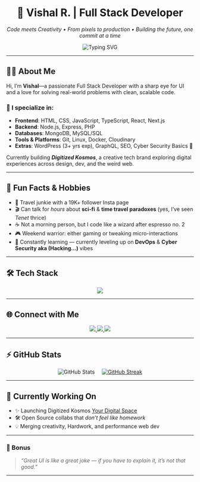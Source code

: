 <!-- GitHub Profile README for Vishal aka Boss -->

<h1 align="center">🚀 Vishal R. | Full Stack Developer</h1>
<p align="center">
  <i>Code meets Creativity • From pixels to production • Building the future, one commit at a time</i>
</p>

<p align="center">
  <img src="https://readme-typing-svg.demolab.com/?font=Fira+Code&pause=1000&color=00F5A0&width=435&lines=Hi%2C+I%E2%80%99m+Vishal+%F0%9F%91%8B;Full+Stack+Dev+%7C+Creative+Thinker;React+%2B+Next.js+%2B+Node.js+%2B+Mongo+%3D+My+Stack;Let's+Build+Cool+Sh*t!" alt="Typing SVG" />
</p>

---

## 👨‍💻 About Me

Hi, I’m **Vishal**—a passionate Full Stack Developer with a sharp eye for UI and a love for solving real-world problems with clean, scalable code.

### 🧠 I specialize in:
- **Frontend**: HTML, CSS, JavaScript, TypeScript, React, Next.js  
- **Backend**: Node.js, Express, PHP  
- **Databases**: MongoDB, MySQL/SQL  
- **Tools & Platforms**: Git, Linux, Docker, Cloudinary  
- **Extras**: WordPress (3+ yrs exp), GraphQL, SEO, Cyber Security Basics 🔐

Currently building ***Digitized Kosmos***, a creative tech brand exploring digital experiences across design, dev, and the weird web.

---

## 🎯 Fun Facts & Hobbies
- 🧳 Travel junkie with a 19K+ follower Insta page  
- 🎬 Can talk for *hours* about **sci-fi** & **time travel paradoxes** (yes, I’ve seen *Tenet* thrice)  
- ☕ Not a morning person, but I code like a wizard after espresso no. 2  
- 🎮 Weekend warrior: either gaming or tweaking micro-interactions  
- 🧠 Constantly learning — currently leveling up on **DevOps** & **Cyber Security aka (Hacking...)** vibes  

---

## 🛠️ Tech Stack

<div align="center">
  <img src="https://skillicons.dev/icons?i=html,css,js,ts,react,nextjs,nodejs,express,mongodb,mysql,php,git,linux" />
</div>

---

## 🌐 Connect with Me

<p align="center">
  <a href="https://www.linkedin.com/in/vishal-ravanank/" target="_blank">
    <img src="https://img.shields.io/badge/-LinkedIn-blue?style=flat-square&logo=linkedin" />
  </a>
  <a href="https://www.instagram.com/holatravellers" target="_blank">
    <img src="https://img.shields.io/badge/-Travel%20Insta-E4405F?style=flat-square&logo=instagram&logoColor=white" />
  </a>
  <a href="mailto:vishal.ravanank@gmail.com" target="_blank">
    <img src="https://img.shields.io/badge/-Email-red?style=flat-square&logo=gmail&logoColor=white" />
  </a>
</p>

---

## ⚡ GitHub Stats

<p align="center">
  <img src="https://github-readme-stats.vercel.app/api?username=FL45h-09&show_icons=true&theme=tokyonight&cache_seconds=86400" alt="GitHub Stats" />
  &nbsp;&nbsp;&nbsp;
 <a href="https://streak-stats.demolab.com/demo/preview.php?user=FL45h-09&theme=tokyonight&cache_seconds=86400"><img src="https://github-readme-streak-stats.herokuapp.com?user=your-github-username&theme=tokyonight&hide_border=false" alt="GitHub Streak" /></a>
</p>

---

## 🧠 Currently Working On
- ✨ Launching Digitized Kosmos [Your Digital Space](https://digitizedkosmos.com)  
- 🛠️ Open Source collabs that *don’t feel like homework*  
- 💡 Merging creativity, Hardwork, and performance web dev  

---

### 🧩 Bonus

> *“Great UI is like a great joke — if you have to explain it, it’s not that good.”*

---
